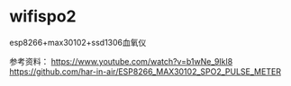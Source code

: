 # wifispo2
esp8266+max30102+ssd1306血氧仪

参考资料：
https://www.youtube.com/watch?v=b1wNe_9Ikl8
https://github.com/har-in-air/ESP8266_MAX30102_SPO2_PULSE_METER
